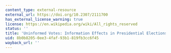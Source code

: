 ```yaml
---
content_type: external-resource
external_url: https://doi.org/10.2307/2111700
has_external_license_warning: true
license: https://en.wikipedia.org/wiki/All_rights_reserved
status: ''
title: 'Uninformed Votes: Information Effects in Presidential Elections'
uid: 8b0b8205-0ee3-4faf-93b1-819fb3cc6f45
wayback_url: ''
---
```


